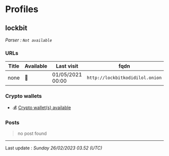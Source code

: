 # Profiles

## **lockbit**

> 

_Parser : `Not available`_

### URLs
| Title | Available | Last visit | fqdn | Screenshot 
|---|---|---|---|---|
| none | 🔴 | 01/05/2021 00:00 | `http://lockbitkodidilol.onion` | ❌ | 

### Crypto wallets
* 💰 <a href="/#/crypto/lockbit.md">Crypto wallet(s) available</a>


### Posts

> no post found


 --- 


Last update : _Sunday 26/02/2023 03.52 (UTC)_
